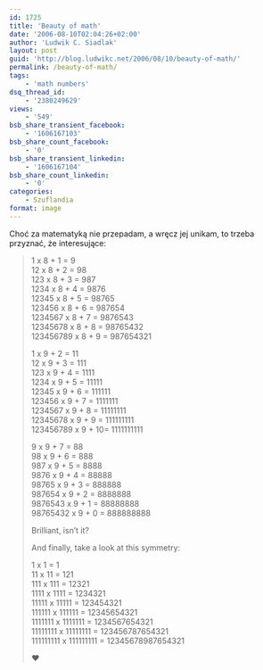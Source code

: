 ```yaml
---
id: 1725
title: 'Beauty of math'
date: '2006-08-10T02:04:26+02:00'
author: 'Ludwik C. Siadlak'
layout: post
guid: 'http://blog.ludwikc.net/2006/08/10/beauty-of-math/'
permalink: /beauty-of-math/
tags:
    - 'math numbers'
dsq_thread_id:
    - '2380249629'
views:
    - '549'
bsb_share_transient_facebook:
    - '1606167103'
bsb_share_count_facebook:
    - '0'
bsb_share_transient_linkedin:
    - '1606167104'
bsb_share_count_linkedin:
    - '0'
categories:
    - Szuflandia
format: image
---
```


Choć za matematyką nie przepadam, a wręcz jej unikam, to trzeba przyznać, że interesujące:

> 1 x 8 + 1 = 9  
> 12 x 8 + 2 = 98  
> 123 x 8 + 3 = 987  
> 1234 x 8 + 4 = 9876  
> 12345 x 8 + 5 = 98765  
> 123456 x 8 + 6 = 987654  
> 1234567 x 8 + 7 = 9876543  
> 12345678 x 8 + 8 = 98765432  
> 123456789 x 8 + 9 = 987654321
> 
> 1 x 9 + 2 = 11  
> 12 x 9 + 3 = 111  
> 123 x 9 + 4 = 1111  
> 1234 x 9 + 5 = 11111  
> 12345 x 9 + 6 = 111111  
> 123456 x 9 + 7 = 1111111  
> 1234567 x 9 + 8 = 11111111  
> 12345678 x 9 + 9 = 111111111  
> 123456789 x 9 + 10= 1111111111
> 
> 9 x 9 + 7 = 88  
> 98 x 9 + 6 = 888  
> 987 x 9 + 5 = 8888  
> 9876 x 9 + 4 = 88888  
> 98765 x 9 + 3 = 888888  
> 987654 x 9 + 2 = 8888888  
> 9876543 x 9 + 1 = 88888888  
> 98765432 x 9 + 0 = 888888888
> 
> Brilliant, isn’t it?
> 
> And finally, take a look at this symmetry:
> 
> 1 x 1 = 1  
> 11 x 11 = 121  
> 111 x 111 = 12321  
> 1111 x 1111 = 1234321  
> 11111 x 11111 = 123454321  
> 111111 x 111111 = 12345654321  
> 1111111 x 1111111 = 1234567654321  
> 11111111 x 11111111 = 123456787654321  
> 111111111 x 111111111 = 12345678987654321
> 
> ♥